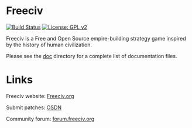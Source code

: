 Freeciv
=======

[![Build Status](https://github.com/freeciv/freeciv/workflows/continuous%20integration/badge.svg)](https://github.com/freeciv/freeciv/actions?query=workflow%3A%22continuous+integration%22) 
[![License: GPL v2](https://img.shields.io/badge/License-GPL%20v2-blue.svg)](https://www.gnu.org/licenses/old-licenses/gpl-2.0.en.html)

Freeciv is a Free and Open Source empire-building strategy game inspired by the history of human civilization. 
 
Please see the [doc](doc) directory for a complete list of documentation files.

Links
=====
Freeciv website: [Freeciv.org](http://www.freeciv.org/) 

Submit patches: [OSDN](https://osdn.net/projects/freeciv/ticket/)

Community forum: [forum.freeciv.org](https://forum.freeciv.org/)
